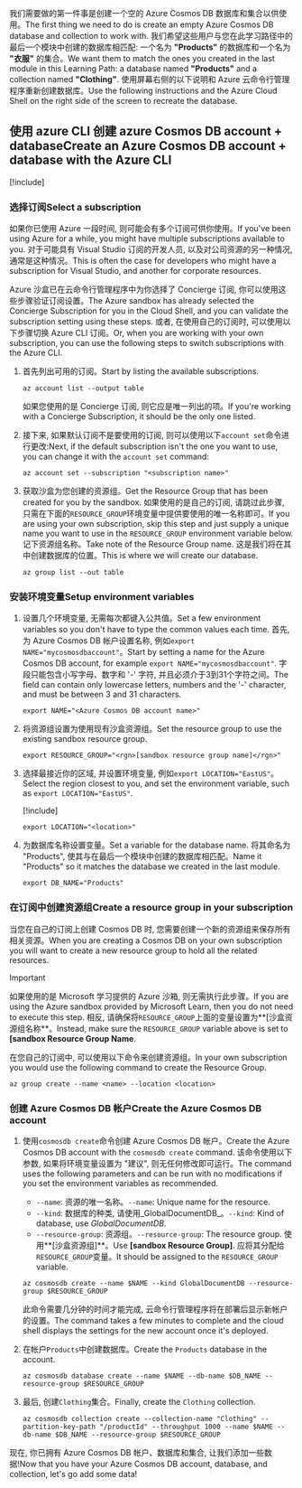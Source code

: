 <span data-ttu-id="17209-101">我们需要做的第一件事是创建一个空的 Azure Cosmos DB 数据库和集合以供使用。</span><span class="sxs-lookup"><span data-stu-id="17209-101">The first thing we need to do is create an empty Azure Cosmos DB database and collection to work with.</span></span> <span data-ttu-id="17209-102">我们希望这些用户与您在此学习路径中的最后一个模块中创建的数据库相匹配: 一个名为 **"Products"** 的数据库和一个名为 **"衣服"** 的集合。</span><span class="sxs-lookup"><span data-stu-id="17209-102">We want them to match the ones you created in the last module in this Learning Path: a database named **"Products"** and a collection named **"Clothing"**.</span></span> <span data-ttu-id="17209-103">使用屏幕右侧的以下说明和 Azure 云命令行管理程序重新创建数据库。</span><span class="sxs-lookup"><span data-stu-id="17209-103">Use the following instructions and the Azure Cloud Shell on the right side of the screen to recreate the database.</span></span>

## <a name="create-an-azure-cosmos-db-account--database-with-the-azure-cli"></a><span data-ttu-id="17209-104">使用 azure CLI 创建 azure Cosmos DB account + database</span><span class="sxs-lookup"><span data-stu-id="17209-104">Create an Azure Cosmos DB account + database with the Azure CLI</span></span>

[!include[](../../../includes/azure-sandbox-activate.md)]

### <a name="select-a-subscription"></a><span data-ttu-id="17209-105">选择订阅</span><span class="sxs-lookup"><span data-stu-id="17209-105">Select a subscription</span></span>

<span data-ttu-id="17209-106">如果你已使用 Azure 一段时间, 则可能会有多个订阅可供你使用。</span><span class="sxs-lookup"><span data-stu-id="17209-106">If you've been using Azure for a while, you might have multiple subscriptions available to you.</span></span> <span data-ttu-id="17209-107">对于可能具有 Visual Studio 订阅的开发人员, 以及对公司资源的另一种情况, 通常是这种情况。</span><span class="sxs-lookup"><span data-stu-id="17209-107">This is often the case for developers who might have a subscription for Visual Studio, and another for corporate resources.</span></span>

<span data-ttu-id="17209-108">Azure 沙盒已在云命令行管理程序中为你选择了 Concierge 订阅, 你可以使用这些步骤验证订阅设置。</span><span class="sxs-lookup"><span data-stu-id="17209-108">The Azure sandbox has already selected the Concierge Subscription for you in the Cloud Shell, and you can validate the subscription setting using these steps.</span></span> <span data-ttu-id="17209-109">或者, 在使用自己的订阅时, 可以使用以下步骤切换 Azure CLI 订阅。</span><span class="sxs-lookup"><span data-stu-id="17209-109">Or, when you are working with your own subscription, you can use the following steps to switch subscriptions with the Azure CLI.</span></span>

1. <span data-ttu-id="17209-110">首先列出可用的订阅。</span><span class="sxs-lookup"><span data-stu-id="17209-110">Start by listing the available subscriptions.</span></span>

    ```azurecli
    az account list --output table
    ```

   <span data-ttu-id="17209-111">如果您使用的是 Concierge 订阅, 则它应是唯一列出的项。</span><span class="sxs-lookup"><span data-stu-id="17209-111">If you're working with a Concierge Subscription, it should be the only one listed.</span></span>

1. <span data-ttu-id="17209-112">接下来, 如果默认订阅不是要使用的订阅, 则可以使用以下`account set`命令进行更改:</span><span class="sxs-lookup"><span data-stu-id="17209-112">Next, if the default subscription isn't the one you want to use, you can change it with the `account set` command:</span></span>

    ```azurecli
    az account set --subscription "<subscription name>"
    ```
    
1. <span data-ttu-id="17209-113">获取沙盒为您创建的资源组。</span><span class="sxs-lookup"><span data-stu-id="17209-113">Get the Resource Group that has been created for you by the sandbox.</span></span> <span data-ttu-id="17209-114">如果使用的是自己的订阅, 请跳过此步骤, 只需在下面的`RESOURCE_GROUP`环境变量中提供要使用的唯一名称即可。</span><span class="sxs-lookup"><span data-stu-id="17209-114">If you are using your own subscription, skip this step and just supply a unique name you want to use in the `RESOURCE_GROUP` environment variable below.</span></span> <span data-ttu-id="17209-115">记下资源组名称。</span><span class="sxs-lookup"><span data-stu-id="17209-115">Take note of the Resource Group name.</span></span> <span data-ttu-id="17209-116">这是我们将在其中创建数据库的位置。</span><span class="sxs-lookup"><span data-stu-id="17209-116">This is where we will create our database.</span></span>

    ```azurecli
    az group list --out table
    ```
### <a name="setup-environment-variables"></a><span data-ttu-id="17209-117">安装环境变量</span><span class="sxs-lookup"><span data-stu-id="17209-117">Setup environment variables</span></span>

1. <span data-ttu-id="17209-118">设置几个环境变量, 无需每次都键入公共值。</span><span class="sxs-lookup"><span data-stu-id="17209-118">Set a few environment variables so you don't have to type the common values each time.</span></span> <span data-ttu-id="17209-119">首先, 为 Azure Cosmos DB 帐户设置名称, 例如`export NAME="mycosmosdbaccount"`。</span><span class="sxs-lookup"><span data-stu-id="17209-119">Start by setting a name for the Azure Cosmos DB account, for example `export NAME="mycosmosdbaccount"`.</span></span> <span data-ttu-id="17209-120">字段只能包含小写字母、数字和 '-' 字符, 并且必须介于3到31个字符之间。</span><span class="sxs-lookup"><span data-stu-id="17209-120">The field can contain only lowercase letters, numbers and the '-' character, and must be between 3 and 31 characters.</span></span>

    ```azurecli
    export NAME="<Azure Cosmos DB account name>"
    ```

1. <span data-ttu-id="17209-121">将资源组设置为使用现有沙盒资源组。</span><span class="sxs-lookup"><span data-stu-id="17209-121">Set the resource group to use the existing sandbox resource group.</span></span>

    ```azurecli
    export RESOURCE_GROUP="<rgn>[sandbox resource group name]</rgn>"
    ```

1. <span data-ttu-id="17209-122">选择最接近你的区域, 并设置环境变量, 例如`export LOCATION="EastUS"`。</span><span class="sxs-lookup"><span data-stu-id="17209-122">Select the region closest to you, and set the environment variable, such as `export LOCATION="EastUS"`.</span></span>

    [!include[](../../../includes/azure-sandbox-regions-first-mention-note.md)]

    ```azurecli
    export LOCATION="<location>"
    ```

1. <span data-ttu-id="17209-123">为数据库名称设置变量。</span><span class="sxs-lookup"><span data-stu-id="17209-123">Set a variable for the database name.</span></span> <span data-ttu-id="17209-124">将其命名为 "Products", 使其与在最后一个模块中创建的数据库相匹配。</span><span class="sxs-lookup"><span data-stu-id="17209-124">Name it "Products" so it matches the database we created in the last module.</span></span>

    ```azurecli
    export DB_NAME="Products"
    ```

### <a name="create-a-resource-group-in-your-subscription"></a><span data-ttu-id="17209-125">在订阅中创建资源组</span><span class="sxs-lookup"><span data-stu-id="17209-125">Create a resource group in your subscription</span></span>

<span data-ttu-id="17209-126">当您在自己的订阅上创建 Cosmos DB 时, 您需要创建一个新的资源组来保存所有相关资源。</span><span class="sxs-lookup"><span data-stu-id="17209-126">When you are creating a Cosmos DB on your own subscription you will want to create a new resource group to hold all the related resources.</span></span>

> [!IMPORTANT]
> <span data-ttu-id="17209-127">如果使用的是 Microsoft 学习提供的 Azure 沙箱, 则无需执行此步骤。</span><span class="sxs-lookup"><span data-stu-id="17209-127">If you are using the Azure sandbox provided by Microsoft Learn, then you do not need to execute this step.</span></span> <span data-ttu-id="17209-128">相反, 请确保将`RESOURCE_GROUP`上面的变量设置为**<rgn>[沙盒资源组名称</rgn>**。</span><span class="sxs-lookup"><span data-stu-id="17209-128">Instead, make sure the `RESOURCE_GROUP` variable above is set to **<rgn>[sandbox Resource Group Name</rgn>**.</span></span>

<span data-ttu-id="17209-129">在您自己的订阅中, 可以使用以下命令来创建资源组。</span><span class="sxs-lookup"><span data-stu-id="17209-129">In your own subscription you would use the following command to create the Resource Group.</span></span> 

```azurecli
az group create --name <name> --location <location>
```

### <a name="create-the-azure-cosmos-db-account"></a><span data-ttu-id="17209-130">创建 Azure Cosmos DB 帐户</span><span class="sxs-lookup"><span data-stu-id="17209-130">Create the Azure Cosmos DB account</span></span>

1. <span data-ttu-id="17209-131">使用`cosmosdb create`命令创建 Azure Cosmos DB 帐户。</span><span class="sxs-lookup"><span data-stu-id="17209-131">Create the Azure Cosmos DB account with the `cosmosdb create` command.</span></span> <span data-ttu-id="17209-132">该命令使用以下参数, 如果将环境变量设置为 "建议", 则无任何修改即可运行。</span><span class="sxs-lookup"><span data-stu-id="17209-132">The command uses the following parameters and can be run with no modifications if you set the environment variables as recommended.</span></span>
    - <span data-ttu-id="17209-133">`--name`: 资源的唯一名称。</span><span class="sxs-lookup"><span data-stu-id="17209-133">`--name`: Unique name for the resource.</span></span>
    - <span data-ttu-id="17209-134">`--kind`: 数据库的种类, 请使用_GlobalDocumentDB_。</span><span class="sxs-lookup"><span data-stu-id="17209-134">`--kind`: Kind of database, use _GlobalDocumentDB_.</span></span>
    - <span data-ttu-id="17209-135">`--resource-group`: 资源组。</span><span class="sxs-lookup"><span data-stu-id="17209-135">`--resource-group`: The resource group.</span></span> <span data-ttu-id="17209-136">使用**<rgn>[沙盒资源组]</rgn>**。</span><span class="sxs-lookup"><span data-stu-id="17209-136">Use **<rgn>[sandbox Resource Group]</rgn>**.</span></span> <span data-ttu-id="17209-137">应将其分配给`RESOURCE_GROUP`变量。</span><span class="sxs-lookup"><span data-stu-id="17209-137">It should be assigned to the `RESOURCE_GROUP` variable.</span></span>

    ```azurecli
    az cosmosdb create --name $NAME --kind GlobalDocumentDB --resource-group $RESOURCE_GROUP
    ```

    <span data-ttu-id="17209-138">此命令需要几分钟的时间才能完成, 云命令行管理程序将在部署后显示新帐户的设置。</span><span class="sxs-lookup"><span data-stu-id="17209-138">The command takes a few minutes to complete and the cloud shell displays the settings for the new account once it's deployed.</span></span>

1. <span data-ttu-id="17209-139">在帐户`Products`中创建数据库。</span><span class="sxs-lookup"><span data-stu-id="17209-139">Create the `Products` database in the account.</span></span>

    ```azurecli
    az cosmosdb database create --name $NAME --db-name $DB_NAME --resource-group $RESOURCE_GROUP
    ```

1. <span data-ttu-id="17209-140">最后, 创建`Clothing`集合。</span><span class="sxs-lookup"><span data-stu-id="17209-140">Finally, create the `Clothing` collection.</span></span>

    ```azurecli
    az cosmosdb collection create --collection-name "Clothing" --partition-key-path "/productId" --throughput 1000 --name $NAME --db-name $DB_NAME --resource-group $RESOURCE_GROUP
    ```

<span data-ttu-id="17209-141">现在, 你已拥有 Azure Cosmos DB 帐户、数据库和集合, 让我们添加一些数据!</span><span class="sxs-lookup"><span data-stu-id="17209-141">Now that you have your Azure Cosmos DB account, database, and collection, let's go add some data!</span></span>
